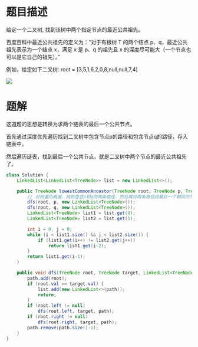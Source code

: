 # 题目描述

给定一个二叉树, 找到该树中两个指定节点的最近公共祖先。

百度百科中最近公共祖先的定义为：“对于有根树 T 的两个结点 p、q，最近公共祖先表示为一个结点 x，满足 x 是 p、q 的祖先且 x 的深度尽可能大（一个节点也可以是它自己的祖先）。”

例如，给定如下二叉树:  root = [3,5,1,6,2,0,8,null,null,7,4]

![](https://upload-images.jianshu.io/upload_images/16555752-3c8150c764f9174b.png?imageMogr2/auto-orient/strip%7CimageView2/2/w/1240)

# 题解

这道题的思想是转换为求两个链表的最后一个公共节点。

首先通过深度优先遍历找到二叉树中包含节点p的路径和包含节点q的路径，存入链表中。

然后遍历链表，找到最后一个公共节点，就是二叉树中两个节点的最近公共祖先了。

```java
class Solution {
    LinkedList<LinkedList<TreeNode>> list = new LinkedList<>();

    public TreeNode lowestCommonAncestor(TreeNode root, TreeNode p, TreeNode q) {
        // 对树遍历两遍，找到包含p和q的两条路径，然后再对两条路径找最后一个相同的节点。
        dfs(root, p, new LinkedList<TreeNode>());
        dfs(root, q, new LinkedList<TreeNode>());
        LinkedList<TreeNode> list1 = list.get(0);
        LinkedList<TreeNode> list2 = list.get(1);

        int i = 0, j = 0;
        while (i < list1.size() && j < list2.size()) {
            if (list1.get(i++) != list2.get(j++))
                return list1.get(i-2);
        }
        return list1.get(i-1);
    }

    public void dfs(TreeNode root, TreeNode target, LinkedList<TreeNode> path) {
        path.add(root);
        if (root.val == target.val) {
            list.add(new LinkedList<>(path));
            return;
        }
        if (root.left != null)
            dfs(root.left, target, path);
        if (root.right != null)
            dfs(root.right, target, path);
        path.remove(path.size()-1);
    }
}
```